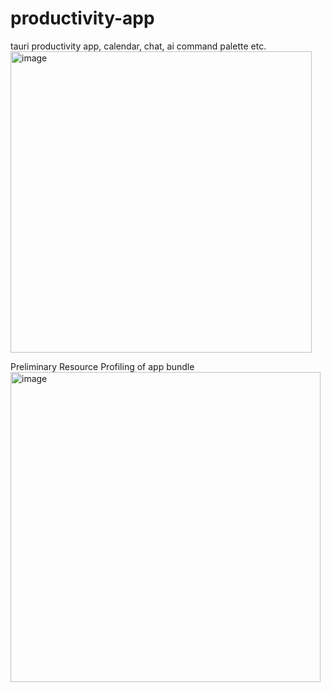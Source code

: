 # productivity-app
tauri productivity app, calendar, chat, ai command palette etc.
<img width="482" alt="image" src="https://github.com/jordannakamoto/productivity-app/assets/18277544/0a7f60fb-a5fc-4c9a-afa5-ea675f0a5e24">

Preliminary Resource Profiling of app bundle
<img width="496" alt="image" src="https://github.com/jordannakamoto/productivity-app/assets/18277544/4800c047-26dc-414b-ad4e-bbfb561bf442">

